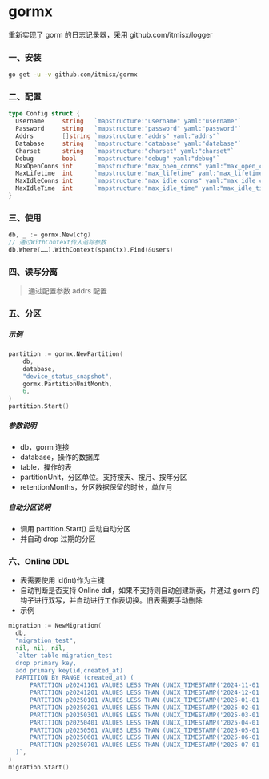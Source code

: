 # gormx

重新实现了 gorm 的日志记录器，采用 github.com/itmisx/logger

### 一、安装

```bash
go get -u -v github.com/itmisx/gormx
```

### 二、配置

```go
type Config struct {
  Username     string   `mapstructure:"username" yaml:"username"`             // 用户名
  Password     string   `mapstructure:"password" yaml:"password"`             // 密码
  Addrs        []string `mapstructure:"addrs" yaml:"addrs"`                   // 连接地址(host:port),多个以逗号分隔,Addrs[0]为. master，其余为slave
  Database     string   `mapstructure:"database" yaml:"database"`             // 要连接的数据库
  Charset      string   `mapstructure:"charset" yaml:"charset"`               // 字符集
  Debug        bool     `mapstructure:"debug" yaml:"debug"`                   // 是否开启调试模式
  MaxOpenConns int      `mapstructure:"max_open_conns" yaml:"max_open_conns"` // 设置数据库的最大打开连接数
  MaxLifetime  int      `mapstructure:"max_lifetime" yaml:"max_lifetime"`     // 设置连接可以重用的最长时间(单位：秒)
  MaxIdleConns int      `mapstructure:"max_idle_conns" yaml:"max_idle_conns"` // 设置空闲连接池中的最大连接数
  MaxIdleTime  int      `mapstructure:"max_idle_time" yaml:"max_idle_time"`   // 设置空闲连接池中的最大连接数
}
```

### 三、使用

```go
db, _ := gormx.New(cfg)
// 通过WithContext传入追踪参数
db.Where(……).WithContext(spanCtx).Find(&users)
```

### 四、读写分离

> 通过配置参数 addrs 配置

### 五、分区

##### 示例

```go
partition := gormx.NewPartition(
    db,
    database,
    "device_status_snapshot",
    gormx.PartitionUnitMonth,
    6,
)
partition.Start()
```

##### 参数说明

- db，gorm 连接
- database，操作的数据库
- table，操作的表
- partitionUnit，分区单位。支持按天、按月、按年分区
- retentionMonths，分区数据保留的时长，单位月

##### 自动分区说明

- 调用 partition.Start() 启动自动分区
- 并自动 drop 过期的分区

### 六、Online DDL

- 表需要使用 id(int)作为主键
- 自动判断是否支持 Online ddl，如果不支持则自动创建新表，并通过 gorm 的钩子进行双写，并自动进行工作表切换。旧表需要手动删除
- 示例
```go
migration := NewMigration(
  db,
  "migration_test",
  nil, nil, nil,
  `alter table migration_test
  drop primary key,
  add primary key(id,created_at)
  PARTITION BY RANGE (created_at) (
      PARTITION p20241101 VALUES LESS THAN (UNIX_TIMESTAMP('2024-11-01')),
      PARTITION p20241201 VALUES LESS THAN (UNIX_TIMESTAMP('2024-12-01')),
      PARTITION p20250101 VALUES LESS THAN (UNIX_TIMESTAMP('2025-01-01')),
      PARTITION p20250201 VALUES LESS THAN (UNIX_TIMESTAMP('2025-02-01')),
      PARTITION p20250301 VALUES LESS THAN (UNIX_TIMESTAMP('2025-03-01')),
      PARTITION p20250401 VALUES LESS THAN (UNIX_TIMESTAMP('2025-04-01')),
      PARTITION p20250501 VALUES LESS THAN (UNIX_TIMESTAMP('2025-05-01')),
      PARTITION p20250601 VALUES LESS THAN (UNIX_TIMESTAMP('2025-06-01')),
      PARTITION p20250701 VALUES LESS THAN (UNIX_TIMESTAMP('2025-07-01'))
  )`,
)
migration.Start()
```
